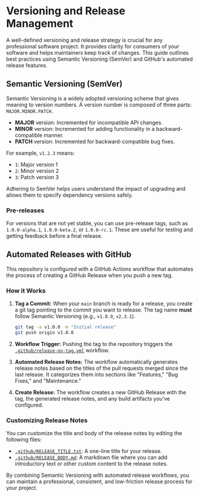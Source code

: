 # Versioning and Release Management

A well-defined versioning and release strategy is crucial for any professional software project. It provides clarity for consumers of your software and helps maintainers keep track of changes. This guide outlines best practices using Semantic Versioning (SemVer) and GitHub's automated release features.

## Semantic Versioning (SemVer)

Semantic Versioning is a widely adopted versioning scheme that gives meaning to version numbers. A version number is composed of three parts: `MAJOR.MINOR.PATCH`.

- **MAJOR** version: Incremented for incompatible API changes.
- **MINOR** version: Incremented for adding functionality in a backward-compatible manner.
- **PATCH** version: Incremented for backward-compatible bug fixes.

For example, `v1.2.3` means:

- `1`: Major version 1
- `2`: Minor version 2
- `3`: Patch version 3

Adhering to SemVer helps users understand the impact of upgrading and allows them to specify dependency versions safely.

### Pre-releases

For versions that are not yet stable, you can use pre-release tags, such as `1.0.0-alpha.1`, `1.0.0-beta.2`, or `1.0.0-rc.1`. These are useful for testing and getting feedback before a final release.

## Automated Releases with GitHub

This repository is configured with a GitHub Actions workflow that automates the process of creating a GitHub Release when you push a new tag.

### How it Works

1.  **Tag a Commit:** When your `main` branch is ready for a release, you create a git tag pointing to the commit you want to release. The tag name **must** follow Semantic Versioning (e.g., `v1.0.0`, `v2.3.1`).

    ```bash
    git tag -a v1.0.0 -m "Initial release"
    git push origin v1.0.0
    ```

2.  **Workflow Trigger:** Pushing the tag to the repository triggers the [`.github/release-on-tag.yml`](../.github/workflows/release-on-tag.yml) workflow.

3.  **Automated Release Notes:** The workflow automatically generates release notes based on the titles of the pull requests merged since the last release. It categorizes them into sections like "Features," "Bug Fixes," and "Maintenance."

4.  **Create Release:** The workflow creates a new GitHub Release with the tag, the generated release notes, and any build artifacts you've configured.

### Customizing Release Notes

You can customize the title and body of the release notes by editing the following files:

- [`.github/RELEASE_TITLE.txt`](../.github/RELEASE_TITLE.txt): A one-line title for your release.
- [`.github/RELEASE_BODY.md`](../.github/RELEASE_BODY.md): A markdown file where you can add introductory text or other custom content to the release notes.

By combining Semantic Versioning with automated release workflows, you can maintain a professional, consistent, and low-friction release process for your project.
